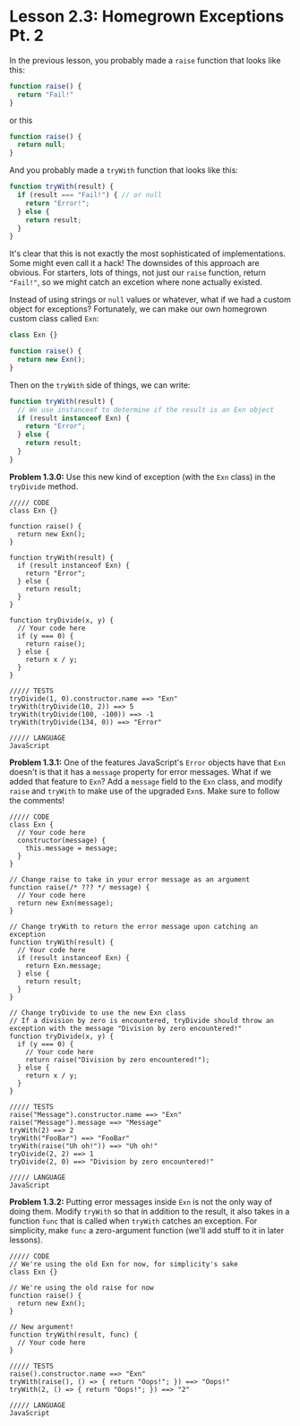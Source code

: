 # Lesson 2.3: Homegrown Exceptions Pt. 2

In the previous lesson, you probably made a `raise` function that looks like this:

```javascript
function raise() {
  return "Fail!"
}
```

or this

```javascript
function raise() {
  return null;
}
```

And you probably made a `tryWith` function that looks like this:

```javascript
function tryWith(result) {
  if (result === "Fail!") { // or null
    return "Error!";
  } else {
    return result;
  }
}
```

It's clear that this is not exactly the most sophisticated of implementations. Some might even call it a hack! The downsides of this approach are obvious. For starters, lots of things, not just our `raise` function, return `"Fail!"`, so we might catch an excetion where none actually existed.

Instead of using strings or `null` values or whatever, what if we had a custom object for exceptions? Fortunately, we can make our own homegrown custom class called `Exn`:

```javascript
class Exn {}

function raise() {
  return new Exn(); 
}
```

Then on the `tryWith` side of things, we can write:

```javascript
function tryWith(result) {
  // We use instanceof to determine if the result is an Exn object
  if (result instanceof Exn) {
    return "Error";
  } else {
    return result;
  }
}
```

**Problem 1.3.0:** Use this new kind of exception (with the `Exn` class) in the `tryDivide` method.

```problem
///// CODE
class Exn {}

function raise() {
  return new Exn();
}

function tryWith(result) {
  if (result instanceof Exn) {
    return "Error";
  } else {
    return result;
  }
}

function tryDivide(x, y) {
  // Your code here
  if (y === 0) {
    return raise();
  } else {
    return x / y;
  }
}

///// TESTS
tryDivide(1, 0).constructor.name ==> "Exn"
tryWith(tryDivide(10, 2)) ==> 5
tryWith(tryDivide(100, -100)) ==> -1
tryWith(tryDivide(134, 0)) ==> "Error"

///// LANGUAGE
JavaScript
```

**Problem 1.3.1:** One of the features JavaScript's `Error` objects have that `Exn` doesn't is that it has a `message` property for error messages. What if we added that feature to `Exn`? Add a `message` field to the `Exn` class, and modify `raise` and `tryWith` to make use of the upgraded `Exn`s. Make sure to follow the comments!

```problem
///// CODE
class Exn {
  // Your code here
  constructor(message) {
    this.message = message;
  }
}

// Change raise to take in your error message as an argument
function raise(/* ??? */ message) {
  // Your code here
  return new Exn(message);
}

// Change tryWith to return the error message upon catching an exception
function tryWith(result) {
  // Your code here
  if (result instanceof Exn) {
    return Exn.message;
  } else {
    return result;
  }
}

// Change tryDivide to use the new Exn class
// If a division by zero is encountered, tryDivide should throw an exception with the message "Division by zero encountered!"
function tryDivide(x, y) {
  if (y === 0) {
    // Your code here
    return raise("Division by zero encountered!"); 
  } else {
    return x / y;
  }
}

///// TESTS
raise("Message").constructor.name ==> "Exn"
raise("Message").message ==> "Message"
tryWith(2) ==> 2
tryWith("FooBar") ==> "FooBar"
tryWith(raise("Uh oh!")) ==> "Uh oh!"
tryDivide(2, 2) ==> 1
tryDivide(2, 0) ==> "Division by zero encountered!"

///// LANGUAGE
JavaScript
```

**Problem 1.3.2:** Putting error messages inside `Exn` is not the only way of doing them. Modify `tryWith` so that in addition to the result, it also takes in a function `func` that is called when `tryWith` catches an exception. For simplicity, make `func` a zero-argument function (we'll add stuff to it in later lessons).

```problem
///// CODE
// We're using the old Exn for now, for simplicity's sake
class Exn {} 

// We're using the old raise for now
function raise() {
  return new Exn();
}

// New argument!
function tryWith(result, func) { 
  // Your code here
}

///// TESTS
raise().constructor.name ==> "Exn"
tryWith(raise(), () => { return "Oops!"; }) ==> "Oops!"
tryWith(2, () => { return "Oops!"; }) ==> "2"

///// LANGUAGE
JavaScript
```
